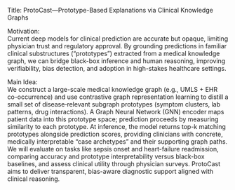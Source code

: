 Title: ProtoCast—Prototype-Based Explanations via Clinical Knowledge Graphs

Motivation:  
Current deep models for clinical prediction are accurate but opaque, limiting physician trust and regulatory approval. By grounding predictions in familiar clinical substructures (“prototypes”) extracted from a medical knowledge graph, we can bridge black-box inference and human reasoning, improving verifiability, bias detection, and adoption in high-stakes healthcare settings.

Main Idea:  
We construct a large-scale medical knowledge graph (e.g., UMLS + EHR co-occurrence) and use contrastive graph representation learning to distill a small set of disease‐relevant subgraph prototypes (symptom clusters, lab patterns, drug interactions). A Graph Neural Network (GNN) encoder maps patient data into this prototype space; prediction proceeds by measuring similarity to each prototype. At inference, the model returns top-k matching prototypes alongside prediction scores, providing clinicians with concrete, medically interpretable “case archetypes” and their supporting graph paths. We will evaluate on tasks like sepsis onset and heart-failure readmission, comparing accuracy and prototype interpretability versus black-box baselines, and assess clinical utility through physician surveys. ProtoCast aims to deliver transparent, bias-aware diagnostic support aligned with clinical reasoning.